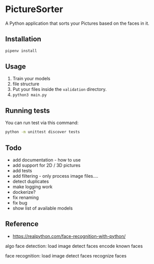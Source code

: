 # PictureSorter
A Python application that sorts your Pictures based on the faces in it.

## Installation

```bash
pipenv install
```

## Usage
1. Train your models
2. file structure
3. Put your files inside the `validation` directory.
4. `python3 main.py`


## Running tests
You can run test via this command:
```bash
python -m unittest discover tests
```

## Todo
- add documentation - how to use
- add support for 2D / 3D pictures
- add tests
- add filtering - only process image files....
- detect duplicates
- make logging work
- dockerize?
- fix renaming
- fix bug
- show list of available models


## Reference
- https://realpython.com/face-recognition-with-python/


algo
  face detection:
    load image
    detect faces
    encode known faces

  face recognition:
    load image
    detect faces
    recognize faces
